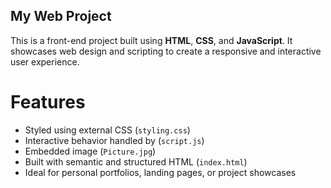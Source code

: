 ## My Web Project

This is a front-end project built using **HTML**, **CSS**, and **JavaScript**. It showcases web design and scripting to create a responsive and interactive user experience.

# Features

- Styled using external CSS (`styling.css`)
- Interactive behavior handled by (`script.js`)
- Embedded image (`Picture.jpg`)
- Built with semantic and structured HTML (`index.html`)
- Ideal for personal portfolios, landing pages, or project showcases
